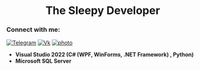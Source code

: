 
<h1 align="center">The Sleepy Developer</h1>

### Connect with me:
<a href="https://telegram.me/nikyn4ik"><img alt="Telegram" src="https://img.shields.io/badge/Telegram-2CA5E0?logo=telegram&logoColor=white" /></a>
<a href="https://vk.com/nika_ulasik"><img alt="Vk" src="https://img.shields.io/twitter/url?label=V%20Kontakte&logo=Vk&style=social&url=https%3A%2F%2Fvk.com%2Fnika_ulasik"/></a> <a href ="https://www.lomography.com/homes/nikaulasik"> 
<img alt="photo" src="https://img.shields.io/badge/lomography-000000?logo=lomography&logoColor=white"/></a>
  

-  **Visual Studio 2022 (C# (WPF, WinForms, .NET Framework) , Python)**
-  **Microsoft SQL Server**
